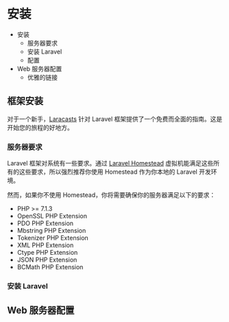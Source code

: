 # 安装

* 安装
  * 服务器要求
  * 安装 Laravel
  * 配置
* Web 服务器配置
  * 优雅的链接

## 框架安装

对于一个新手，[Laracasts](https://laracasts.com/series/laravel-from-scratch-2018) 针对 Laravel 框架提供了一个免费而全面的指南。这是开始您的旅程的好地方。

### 服务器要求

Laravel 框架对系统有一些要求。通过 [Laravel Homestead](https://laravel.com/docs/5.7/homestead) 虚拟机能满足这些所有的这些要求，所以强烈推荐你使用 Homestead 作为你本地的 Laravel 开发环境。

然而，如果你不使用 Homestead，你将需要确保你的服务器满足以下的要求：

* PHP >= 7.1.3
* OpenSSL PHP Extension
* PDO PHP Extension
* Mbstring PHP Extension
* Tokenizer PHP Extension
* XML PHP Extension
* Ctype PHP Extension
* JSON PHP Extension
* BCMath PHP Extension

### 安装 Laravel

## Web 服务器配置
